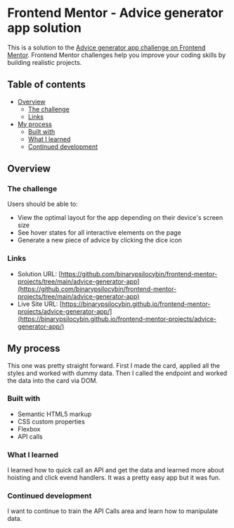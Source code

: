 # Frontend Mentor - Advice generator app solution

This is a solution to the [Advice generator app challenge on Frontend Mentor](https://www.frontendmentor.io/challenges/advice-generator-app-QdUG-13db). Frontend Mentor challenges help you improve your coding skills by building realistic projects.

## Table of contents

- [Overview](#overview)
  - [The challenge](#the-challenge)
  - [Links](#links)
- [My process](#my-process)
  - [Built with](#built-with)
  - [What I learned](#what-i-learned)
  - [Continued development](#continued-development)

## Overview

### The challenge

Users should be able to:

- View the optimal layout for the app depending on their device's screen size
- See hover states for all interactive elements on the page
- Generate a new piece of advice by clicking the dice icon

### Links

- Solution URL: [https://github.com/binarypsilocybin/frontend-mentor-projects/tree/main/advice-generator-app](https://github.com/binarypsilocybin/frontend-mentor-projects/tree/main/advice-generator-app)
- Live Site URL: [https://binarypsilocybin.github.io/frontend-mentor-projects/advice-generator-app/](https://binarypsilocybin.github.io/frontend-mentor-projects/advice-generator-app/)

## My process

This one was pretty straight forward. First I made the card, applied all the styles and worked with dummy data. Then I called the endpoint and worked the data into the card via DOM.

### Built with

- Semantic HTML5 markup
- CSS custom properties
- Flexbox
- API calls

### What I learned

I learned how to quick call an API and get the data and learned more about hoisting and click evend handlers. It was a pretty easy app but it was fun.

### Continued development

I want to continue to train the API Calls area and learn how to manipulate data.
